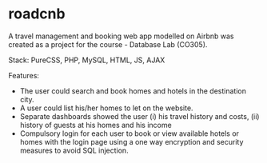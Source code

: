 roadcnb
=======

A travel management and booking web app modelled on Airbnb was created as a project for the course - Database Lab (CO305).

Stack: PureCSS, PHP, MySQL, HTML, JS, AJAX

Features:
- The user could search and book homes and hotels in the destination city.
- A user could list his/her homes to let on the website.
- Separate dashboards showed the user
(i) his travel history and costs, (ii) history of guests at his homes and his income
- Compulsory login for each user to book or view available hotels or homes with the login page using a one way encryption and security measures to avoid SQL injection.
